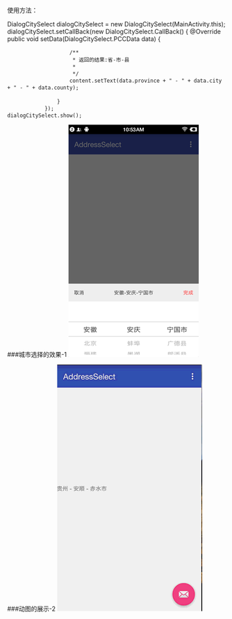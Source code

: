 使用方法：

   DialogCitySelect dialogCitySelect = new DialogCitySelect(MainActivity.this);
                dialogCitySelect.setCallBack(new DialogCitySelect.CallBack() {
                    @Override
                    public void setData(DialogCitySelect.PCCData data) {

                        /**
                         * 返回的结果:省-市-县
                         *
                         */
                        content.setText(data.province + " - " + data.city + " - " + data.county);

                    }
                });
    dialogCitySelect.show();


###城市选择的效果-1
![](https://github.com/yylxy/AddressSelect/blob/master/picture.png)

###动图的展示-2
![](https://github.com/yylxy/AddressSelect/blob/master/jdfw.gif)
